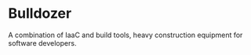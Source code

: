 # Bulldozer

A combination of IaaC and build tools, heavy construction equipment for software developers.

